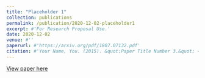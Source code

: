 ```yaml
---
title: "Placeholder 1"
collection: publications
permalink: /publication/2020-12-02-placeholder1
excerpt: #'For Research Proposal Use.'
date: 2020-12-02
venue: #''
paperurl: #'https://arxiv.org/pdf/1807.07132.pdf'
citation: #'Your Name, You. (2015). &quot;Paper Title Number 3.&quot; <i>Journal 1</i>. 1(3).'
---
```



[View paper here](https://drive.google.com/file/d/1h5sbk22TH2-rEfyQgNHYDxxsSnzuDF2I/view?usp=sharing)


